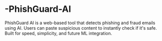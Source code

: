 # -PhishGuard-AI
PhishGuard AI is a web-based tool that detects phishing and fraud emails using AI. Users can paste suspicious content to instantly check if it's safe. Built for speed, simplicity, and future ML integration.
